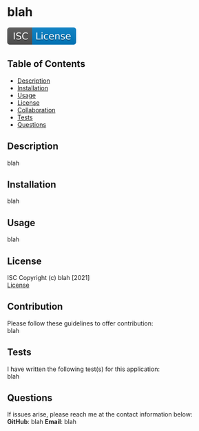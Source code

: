 # blah
  
  ![ISC](/assets/isc.svg)

  ## Table of Contents
  - [Description](#description)
  - [Installation](#installation)
  - [Usage](#usage)
  - [License](#license)
  - [Collaboration](#collaboration)
  - [Tests](#tests)
  - [Questions](#questions)

  ## Description
  blah

  ## Installation
  blah
  
  ## Usage
  blah
  
  ## License
  ISC
  Copyright (c) blah [2021]  
  [License](undefined)

  ## Contribution
  Please follow these guidelines to offer contribution:  
  blah

  ## Tests
  I have written the following test(s) for this application:  
  blah

  ## Questions
  If issues arise, please reach me at the contact information below:  
  **GitHub**:  blah
  **Email**:  blah
